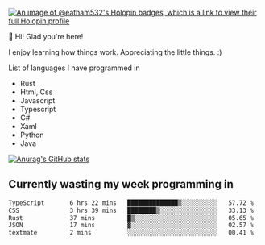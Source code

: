 [![An image of @eatham532's Holopin badges, which is a link to view their full Holopin profile](https://holopin.me/eatham532)](https://holopin.io/@eatham532)


👋 Hi! Glad you're here!

I enjoy learning how things work. Appreciating the little things. :)


List of languages I have programmed in
- Rust
- Html, Css
- Javascript
- Typescript
- C#
- Xaml
- Python
- Java

[![Anurag's GitHub stats](https://github-readme-stats.vercel.app/api?username=Eatham532&theme=dark)](https://github.com/anuraghazra/github-readme-stats)


## Currently wasting my week programming in
<!--START_SECTION:waka-->

```txt
TypeScript       6 hrs 22 mins   ██████████████▒░░░░░░░░░░   57.72 %
CSS              3 hrs 39 mins   ████████▒░░░░░░░░░░░░░░░░   33.13 %
Rust             37 mins         █▒░░░░░░░░░░░░░░░░░░░░░░░   05.65 %
JSON             17 mins         ▓░░░░░░░░░░░░░░░░░░░░░░░░   02.57 %
textmate         2 mins          ░░░░░░░░░░░░░░░░░░░░░░░░░   00.41 %
```

<!--END_SECTION:waka-->
